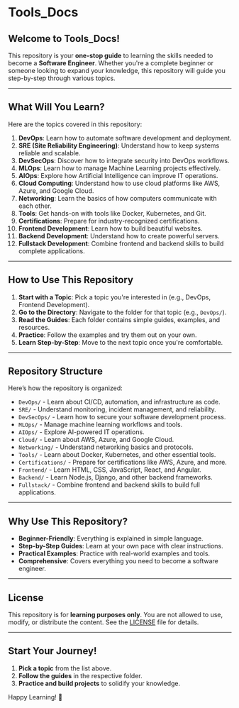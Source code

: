 # Tools_Docs

## Welcome to Tools_Docs!

This repository is your **one-stop guide** to learning the skills needed to become a **Software Engineer**. Whether you're a complete beginner or someone looking to expand your knowledge, this repository will guide you step-by-step through various topics.

---

## What Will You Learn?

Here are the topics covered in this repository:

1. **DevOps**: Learn how to automate software development and deployment.
2. **SRE (Site Reliability Engineering)**: Understand how to keep systems reliable and scalable.
3. **DevSecOps**: Discover how to integrate security into DevOps workflows.
4. **MLOps**: Learn how to manage Machine Learning projects effectively.
5. **AIOps**: Explore how Artificial Intelligence can improve IT operations.
6. **Cloud Computing**: Understand how to use cloud platforms like AWS, Azure, and Google Cloud.
7. **Networking**: Learn the basics of how computers communicate with each other.
8. **Tools**: Get hands-on with tools like Docker, Kubernetes, and Git.
9. **Certifications**: Prepare for industry-recognized certifications.
10. **Frontend Development**: Learn how to build beautiful websites.
11. **Backend Development**: Understand how to create powerful servers.
12. **Fullstack Development**: Combine frontend and backend skills to build complete applications.

---

## How to Use This Repository

1. **Start with a Topic**: Pick a topic you're interested in (e.g., DevOps, Frontend Development).
2. **Go to the Directory**: Navigate to the folder for that topic (e.g., `DevOps/`).
3. **Read the Guides**: Each folder contains simple guides, examples, and resources.
4. **Practice**: Follow the examples and try them out on your own.
5. **Learn Step-by-Step**: Move to the next topic once you're comfortable.

---

## Repository Structure

Here’s how the repository is organized:

- `DevOps/` - Learn about CI/CD, automation, and infrastructure as code.
- `SRE/` - Understand monitoring, incident management, and reliability.
- `DevSecOps/` - Learn how to secure your software development process.
- `MLOps/` - Manage machine learning workflows and tools.
- `AIOps/` - Explore AI-powered IT operations.
- `Cloud/` - Learn about AWS, Azure, and Google Cloud.
- `Networking/` - Understand networking basics and protocols.
- `Tools/` - Learn about Docker, Kubernetes, and other essential tools.
- `Certifications/` - Prepare for certifications like AWS, Azure, and more.
- `Frontend/` - Learn HTML, CSS, JavaScript, React, and Angular.
- `Backend/` - Learn Node.js, Django, and other backend frameworks.
- `Fullstack/` - Combine frontend and backend skills to build full applications.

---

## Why Use This Repository?

- **Beginner-Friendly**: Everything is explained in simple language.
- **Step-by-Step Guides**: Learn at your own pace with clear instructions.
- **Practical Examples**: Practice with real-world examples and tools.
- **Comprehensive**: Covers everything you need to become a software engineer.

---

## License

This repository is for **learning purposes only**. You are not allowed to use, modify, or distribute the content. See the [LICENSE](LICENSE) file for details.

---

## Start Your Journey!

1. **Pick a topic** from the list above.
2. **Follow the guides** in the respective folder.
3. **Practice and build projects** to solidify your knowledge.

Happy Learning! 🚀